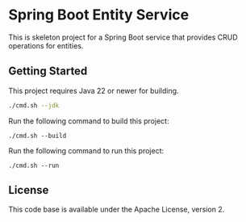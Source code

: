 # Spring Boot Entity Service

This is skeleton project for a Spring Boot service that provides CRUD operations for entities.

## Getting Started

This project requires Java 22 or newer for building.

```bash
./cmd.sh --jdk
```

Run the following command to build this project:

```shell
./cmd.sh --build
```

Run the following command to run this project:

```shell
./cmd.sh --run
```

## License

This code base is available under the Apache License, version 2.
